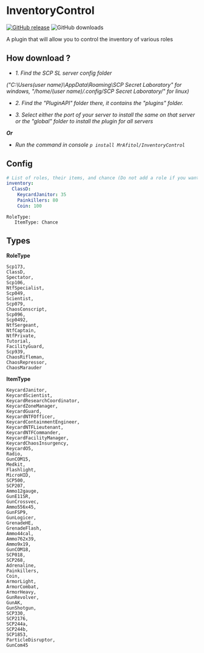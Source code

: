 # InventoryControl
[![GitHub release](https://flat.badgen.net/github/release/MrAfitol/InventoryControl)](https://github.com/MrAfitol/InventoryControl/releases/)
![GitHub downloads](https://flat.badgen.net/github/assets-dl/MrAfitol/InventoryControl)

A plugin that will allow you to control the inventory of various roles

## How download ?
   - *1. Find the SCP SL server config folder*
   
   *("C:\Users\(user name)\AppData\Roaming\SCP Secret Laboratory\" for windows, "/home/(user name)/.config/SCP Secret Laboratory/" for linux)*
  
   - *2. Find the "PluginAPI" folder there, it contains the "plugins" folder.*
  
   - *3. Select either the port of your server to install the same on that server or the "global" folder to install the plugin for all servers*
  
  ***Or***
  
   - *Run the command in console `p install MrAfitol/InventoryControl`*

## Config

```yml
# List of roles, their items, and chance (Do not add a role if you want its inventory to be normal)
inventory:
  ClassD:
    KeycardJanitor: 35
    Painkillers: 80
    Coin: 100
```


```
RoleType:
   ItemType: Chance
```

## Types

**RoleType**
```
Scp173,
ClassD,
Spectator,
Scp106,
NtfSpecialist,
Scp049,
Scientist,
Scp079,
ChaosConscript,
Scp096,
Scp0492,
NtfSergeant,
NtfCaptain,
NtfPrivate,
Tutorial,
FacilityGuard,
Scp939,
ChaosRifleman,
ChaosRepressor,
ChaosMarauder
```

**ItemType**
```
KeycardJanitor,
KeycardScientist,
KeycardResearchCoordinator,
KeycardZoneManager,
KeycardGuard,
KeycardNTFOfficer,
KeycardContainmentEngineer,
KeycardNTFLieutenant,
KeycardNTFCommander,
KeycardFacilityManager,
KeycardChaosInsurgency,
KeycardO5,
Radio,
GunCOM15,
Medkit,
Flashlight,
MicroHID,
SCP500,
SCP207,
Ammo12gauge,
GunE11SR,
GunCrossvec,
Ammo556x45,
GunFSP9,
GunLogicer,
GrenadeHE,
GrenadeFlash,
Ammo44cal,
Ammo762x39,
Ammo9x19,
GunCOM18,
SCP018,
SCP268,
Adrenaline,
Painkillers,
Coin,
ArmorLight,
ArmorCombat,
ArmorHeavy,
GunRevolver,
GunAK,
GunShotgun,
SCP330,
SCP2176,
SCP244a,
SCP244b,
SCP1853,
ParticleDisruptor,
GunCom45
```

